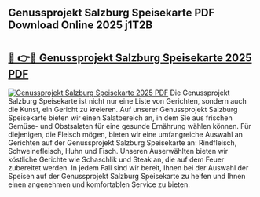 ## Genussprojekt Salzburg Speisekarte PDF Download Online 2025 j1T2B

# <h2><a href="http://gc77fx.nevu.top/?p=Genussprojekt+Salzburg+Speisekarte">🔗 👉🔴 Genussprojekt Salzburg Speisekarte 2025 PDF</a></h2>

[![Genussprojekt Salzburg Speisekarte 2025 PDF](https://i.imgur.com/dBaPXMq.png)](http://gc77fx.nevu.top/?p=Genussprojekt+Salzburg+Speisekarte)
Die Genussprojekt Salzburg Speisekarte ist nicht nur eine Liste von Gerichten, sondern auch die Kunst, ein Gericht zu kreieren. Auf unserer Genussprojekt Salzburg Speisekarte bieten wir einen Salatbereich an, in dem Sie aus frischen Gemüse- und Obstsalaten für eine gesunde Ernährung wählen können. Für diejenigen, die Fleisch mögen, bieten wir eine umfangreiche Auswahl an Gerichten auf der Genussprojekt Salzburg Speisekarte an: Rindfleisch, Schweinefleisch, Huhn und Fisch. Unseren Auserwählten bieten wir köstliche Gerichte wie Schaschlik und Steak an, die auf dem Feuer zubereitet werden. In jedem Fall sind wir bereit, Ihnen bei der Auswahl der Speisen auf der Genussprojekt Salzburg Speisekarte zu helfen und Ihnen einen angenehmen und komfortablen Service zu bieten.
